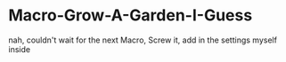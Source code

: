 # Macro-Grow-A-Garden-I-Guess
nah, couldn't wait for the next Macro, Screw it, add in the settings myself inside
